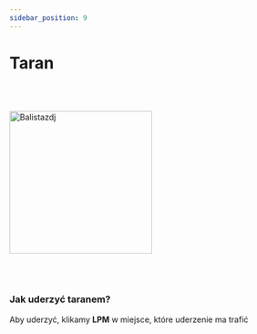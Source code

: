 ```yaml
---
sidebar_position: 9
---
```

# Taran

<br></br>
<div class="box">
    <img 
    src={require('./img/taran.png').default}
    alt="Balistazdj"
    width="250"
    />
</div>



<br></br>

### Jak uderzyć taranem?
Aby uderzyć, klikamy **LPM** w miejsce, które uderzenie ma trafić

<br></br>
